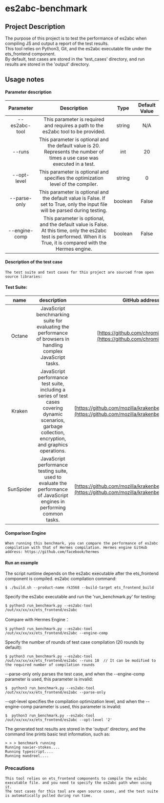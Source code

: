 # es2abc-benchmark

## Project Description
The purpose of this project is to test the performance of es2abc when compiling JS and output a report of the test results.  
This tool relies on Python3, Git, and the es2abc executable file under the ets_frontend component.  
By default, test cases are stored in the 'test_cases' directory, and run results are stored in the 'output' directory.  
## Usage notes
#### Parameter description
|   Parameter   |                         Description                          |  Type   |            Default Value            |
| :-----------: | :----------------------------------------------------------: | :-----: | :---------------------------------: |
| --es2abc-tool | This parameter is required and requires a path to the es2abc tool to be provided. | string  |                 N/A                 |
|    --runs     | This parameter is optional and the default value is 20. Represents the number of times a use case was executed in a test. |   int   |                 20                  |
|  --opt-level  | This parameter is optional and specifies the optimization level of the compiler. | string  |                  0                  |
| --parse-only  | This parameter is optional and the default value is False. If set to True, only the input file will be parsed during testing. | boolean |                False                |
| --engine-comp  | This parameter is optional, and the default value is False. At this time, only the es2abc test is performed. When it is True, it is compared with the Hermes engine. | boolean |                False                |

#### Description of the test case
    The test suite and test cases for this project are sourced from open source libraries:
#### Test Suite:
  | name |                                                                                                            description                                                                                                            | GitHub address |
  | :--: |:---------------------------------------------------------------------------------------------------------------------------------------------------------------------------------------------------------------------------------:| :--: |
  | Octane |                                                          JavaScript benchmarking suite for evaluating the performance of browsers in handling complex JavaScript tasks.                                                           | [https://github.com/chromium/octane](https://github.com/chromium/octane) |
  | Kraken |                                     JavaScript performance test suite, including a series of test cases covering dynamic scenarios, garbage collection, encryption, and graphics operations.                                      | [https://github.com/mozilla/krakenbenchmark.mozilla.org](https://github.com/mozilla/krakenbenchmark.mozilla.org) |
  | SunSpider |                                                     JavaScript performance testing suite, used to evaluate the performance of JavaScript engines in performing common tasks.                                                      | [https://github.com/mozilla/krakenbenchmark.mozilla.org](https://github.com/mozilla/krakenbenchmark.mozilla.org) |
#### Comparison Engine
    When running this benchmark, you can compare the performance of es2abc compilation with that of Hermes compilation. Hermes engine GitHub address: https://github.com/facebook/hermes

#### Run an example
The script runtime depends on the es2abc executable after the ets_frontend component is compiled. es2abc compilation command:
```
$ ./build.sh --product-name rk3568 --build-target ets_frontend_build
```
Specify the es2abc executable and run the 'run_benchmark.py' for testing:
```
$ python3 run_benchmark.py --es2abc-tool  /out/xx/xx/xx/ets_frontend/es2abc
```
Compare with Hermes Engine：
```
$ python3 run_benchmark.py --es2abc-tool  /out/xx/xx/xx/ets_frontend/es2abc --engine-comp
```
Specify the number of rounds of test case compilation (20 rounds by default):
```
$ python3 run_benchmark.py --es2abc-tool  /out/xx/xx/xx/ets_frontend/es2abc --runs 10  // It can be modified to the required number of compilation rounds
```
--parse-only only parses the test case, and when the --engine-comp parameter is used, this parameter is invalid:
```
$  python3 run_benchmark.py --es2abc-tool  /out/xx/xx/xx/ets_frontend/es2abc --parse-only
```
--opt-level specifies the compilation optimization level, and when the --engine-comp parameter is used, this parameter is invalid:
```
$  python3 run_benchmark.py --es2abc-tool  /out/xx/xx/xx/ets_frontend/es2abc --opt-level '2'
```
The generated test results are stored in the 'output' directory, and the command line prints basic test information, such as:

```plain
> > > benchmark running
Running navier-stokes....
Running typescript....
Running mandreel....
```
### Precautions
    This tool relies on ets_frontend components to compile the es2abc executable file. and you need to specify the es2abc path when using it.
    The test cases for this tool are open source cases, and the test suite is automatically pulled during run time.

